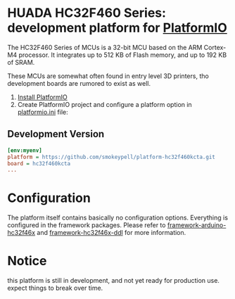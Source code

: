 # HUADA HC32F460 Series: development platform for [PlatformIO](https://platformio.org)

The HC32F460 Series of MCUs is a 32-bit MCU based on the ARM Cortex-M4 processor.
It integrates up to 512 KB of Flash memory, and up to 192 KB of SRAM.

These MCUs are somewhat often found in entry level 3D printers, tho development boards are rumored to exist as well.

1. [Install PlatformIO](https://platformio.org)
2. Create PlatformIO project and configure a platform option in [platformio.ini](https://docs.platformio.org/page/projectconf.html) file:

## Development Version

```ini
[env:myenv]
platform = https://github.com/smokeypell/platform-hc32f460kcta.git
board = hc32f460kcta
...
```

# Configuration

The platform itself contains basically no configuration options.
Everything is configured in the framework packages.
Please refer to [framework-arduino-hc32f46x](https://github.com/smokeypell/framework-arduino-hc32f460kcta) and [framework-hc32f46x-ddl](https://github.com/smokeypell/framework-hc32f460kcta-ddl) for more information.

# Notice

this platform is still in development, and not yet ready for production use.
expect things to break over time.